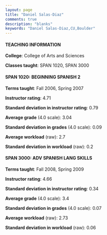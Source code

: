 ```yaml
---
layout: page
title: "Daniel Salas-Diaz" 
comments: true
description: "blanks"
keywords: "Daniel Salas-Diaz,CU,Boulder"
---
```

<head>
<script src="https://ajax.googleapis.com/ajax/libs/jquery/2.1.3/jquery.min.js"></script>
<script src="https://dl.dropboxusercontent.com/s/pc42nxpaw1ea4o9/highcharts.js?dl=0"></script>
<!-- <script src="../assets/js/highcharts.js"></script> -->
<style type="text/css">@font-face {
	font-family: "Bebas Neue";
	src: url(https://www.filehosting.org/file/details/544349/BebasNeue Regular.otf) format("opentype");
	}
	h1.Bebas { 
		font-family: "Bebas Neue", Verdana, Tahoma;
	}
</style>
</head>
	   
#### TEACHING INFORMATION

**College**: College of Arts and Sciences

**Classes taught**: SPAN 1020, SPAN 3000

#### SPAN 1020: BEGINNING SPANISH 2

**Terms taught**: Fall 2006, Spring 2007

**Instructor rating**: 4.71

**Standard deviation in instructor rating**: 0.79

**Average grade** (4.0 scale): 3.04

**Standard deviation in grades** (4.0 scale): 0.09

**Average workload** (raw): 2.7

**Standard deviation in workload** (raw): 0.2

#### SPAN 3000: ADV SPANISH LANG SKILLS

**Terms taught**: Fall 2008, Spring 2009

**Instructor rating**: 4.66

**Standard deviation in instructor rating**: 0.34

**Average grade** (4.0 scale): 3.4

**Standard deviation in grades** (4.0 scale): 0.07

**Average workload** (raw): 2.73

**Standard deviation in workload** (raw): 0.06

